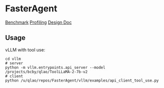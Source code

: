# FasterAgent

[Benchmark](benchmark.md)
[Profiling](./profiling/)
[Design Doc](https://docs.google.com/document/d/1XXtushjemOyqUHXWH3OEYrdWspEzNrU7cgo2yCECx4Q/edit?usp=sharing)

## Usage
vLLM with tool use:
```shell
cd vllm
# server
python -m vllm.entrypoints.api_server --model /projects/bcby/qlao/ToolLLaMA-2-7b-v2
# client
python /u/qlao/repos/FasterAgent/vllm/examples/api_client_tool_use.py
```